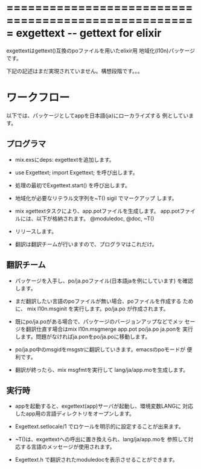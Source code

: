 =====================================================
 exgettext --  gettext for elixir
=====================================================

exgettextはgettext()互換のpoファイルを用いたelixir用
地域化(l10n)パッケージです。

下記の記述はまだ実現されていません。構想段階です。。。


ワークフロー
=====================================================

以下では、パッケージとしてappを日本語(ja)にローカライズする
例としています。

プログラマ
-----------------------------------------------------

* mix.exsにdeps: exgettextを追加します。

* use Exgettext; import Exgettext; を呼び出します。

* 処理の最初でExgettext.start() を呼び出します。

* 地域化が必要なリテラル文字列を~T() sigil でマークアップ
  します。

* mix xgettextタスクにより、app.potファイルを生成します。
  app.potファイルには、以下が格納されます。
  @moduledoc, @doc, ~T()

* リリースします。

* 翻訳は翻訳チームが行いますので、プログラマはこれだけ。



翻訳チーム
-----------------------------------------------------

* パッケージを入手し、po/ja.poファイル(日本語jaを例にしています)
  を確認します。

* まだ翻訳したい言語のpoファイルが無い場合、poファイルを作成する
  ために、 mix l10n.msginit を実行します。po/ja.po が作成されます。

* 既にpo/ja.poがある場合で、パッケージのバージョンアップなどでメッ
  セージを翻訳仕直す場合はmix l10n.msgmerge app.pot po/ja.po ja.ponを
  実行します。問題がなければja.ponをpo/ja.poに移動します。

* po/ja.po中のmsgidをmsgstrに翻訳していきます。emacsのpoモードが
  便利です。

* 翻訳が終ったら、mix msgfmtを実行して lang/ja/app.moを生成します。
  

実行時
-----------------------------------------------------

* appを起動すると、exgettext(app)サーバが起動し、環境変数LANGに
  対応したapp用の言語ディレクトリをオープンします。

* Exgettext.setlocale/1 でロケールを明示的に設定することが出来ます。

* ~T()は、exgettextへの呼出に置き換えられ、lang/ja/app.moを
  参照して対応する言語のメッセージが使用されます。

* Exgettext.h で翻訳されたmoduledocを表示させることができます。
